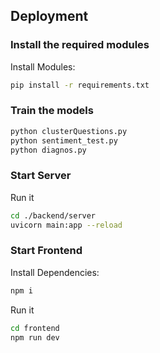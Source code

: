 ## Deployment

### Install the required modules

Install Modules:

```bash
pip install -r requirements.txt
```

### Train the models

```bash
python clusterQuestions.py
python sentiment_test.py
python diagnos.py
```

### Start Server

Run it

```bash
cd ./backend/server
uvicorn main:app --reload
```

### Start Frontend

Install Dependencies:

```bash
npm i
```

Run it

```bash
cd frontend
npm run dev
```

